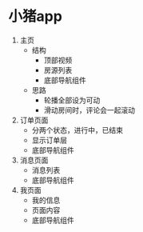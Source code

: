 # 小猪app
1. 主页
    - 结构
        - 顶部视频
        - 房源列表
        - 底部导航组件
    - 思路
        - 轮播全部设为可动
        - 滑动房间时，评论会一起滚动
2. 订单页面
    - 分两个状态，进行中，已结束
    - 显示订单层
    - 底部导航组件
3. 消息页面
    - 消息列表
    - 底部导航组件
4. 我页面
    - 我的信息
    - 页面内容
    - 底部导航组件